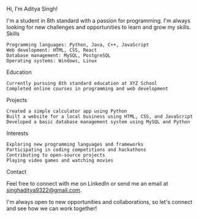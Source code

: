 Hi, I'm Aditya Singh!

I'm a student in 8th standard with a passion for programming. I'm always looking for new challenges and opportunities to learn and grow my skills.
Skills

    Programming languages: Python, Java, C++, JavaScript
    Web development: HTML, CSS, React
    Database management: MySQL, PostgreSQL
    Operating systems: Windows, Linux

Education

    Currently pursuing 8th standard education at XYZ School
    Completed online courses in programming and web development

Projects

    Created a simple calculator app using Python
    Built a website for a local business using HTML, CSS, and JavaScript
    Developed a basic database management system using MySQL and Python

Interests

    Exploring new programming languages and frameworks
    Participating in coding competitions and hackathons
    Contributing to open-source projects
    Playing video games and watching movies

Contact

Feel free to connect with me on LinkedIn or send me an email at singhaditya9322@gmail.com.

I'm always open to new opportunities and collaborations, so let's connect and see how we can work together!
